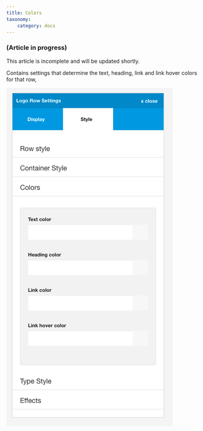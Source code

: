 ```yaml
---
title: Colors
taxonomy:
    category: docs
---
```


### (Article in progress)
This article is incomplete and will be updated shortly.


Contains settings that determine the text, heading, link and link hover colors for that row,

![Colours](colours.png)

